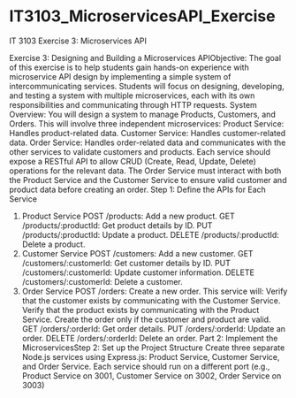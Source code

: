 # IT3103_MicroservicesAPI_Exercise
IT 3103 Exercise 3: Microservices API

Exercise 3: Designing and Building a Microservices APIObjective:
The goal of this exercise is to help students gain hands-on experience with microservice API design by implementing a simple system of intercommunicating services. Students will focus on designing, developing, and testing a system with multiple microservices, each with its own responsibilities and communicating through HTTP requests.
System Overview:
You will design a system to manage Products, Customers, and Orders. This will involve three independent microservices:
Product Service: Handles product-related data.
Customer Service: Handles customer-related data.
Order Service: Handles order-related data and communicates with the other services to validate customers and products.
Each service should expose a RESTful API to allow CRUD (Create, Read, Update, Delete) operations for the relevant data. The Order Service must interact with both the Product Service and the Customer Service to ensure valid customer and product data before creating an order.
Step 1: Define the APIs for Each Service
1. Product Service
POST /products: Add a new product.
GET /products/:productId: Get product details by ID.
PUT /products/:productId: Update a product.
DELETE /products/:productId: Delete a product.
2. Customer Service
POST /customers: Add a new customer.
GET /customers/:customerId: Get customer details by ID.
PUT /customers/:customerId: Update customer information.
DELETE /customers/:customerId: Delete a customer.
3. Order Service
POST /orders: Create a new order. This service will:
Verify that the customer exists by communicating with the Customer Service.
Verify that the product exists by communicating with the Product Service.
Create the order only if the customer and product are valid.
GET /orders/:orderId: Get order details.
PUT /orders/:orderId: Update an order.
DELETE /orders/:orderId: Delete an order.
Part 2: Implement the MicroservicesStep 2: Set up the Project Structure
Create three separate Node.js services using Express.js: Product Service, Customer Service, and Order Service.
Each service should run on a different port (e.g., Product Service on 3001, Customer Service on 3002, Order Service on 3003)